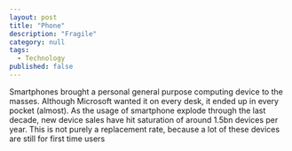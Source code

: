 ```yaml
---
layout: post
title: "Phone"
description: "Fragile"
category: null
tags: 
  - Technology
published: false
---
```


Smartphones brought a personal general purpose computing device to the masses. Although Microsoft wanted it on every desk, it ended up in every pocket (almost). As the usage of smartphone explode through the last decade, new device sales have hit saturation of around 1.5bn devices per year. This is not purely a replacement rate, because a lot of these devices are still for first time users
